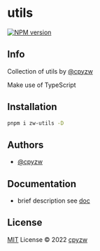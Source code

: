 # utils

[![NPM version](https://img.shields.io/npm/v/zw-utils?color=a1b858&label=)](https://www.npmjs.com/package/zw-utils)






## Info

Collection of utils by [@cpyzw](https://github.com/cpyzw)

Make use of TypeScript


## Installation

```bash
pnpm i zw-utils -D

```
    
## Authors

- [@cpyzw](https://github.com/cpyzw)


## Documentation

- brief description see [doc](https://github.com/cpyzw/utils)


## License

[MIT](./LICENSE) License © 2022 [cpyzw](https://github.com/cpyzw)
 
